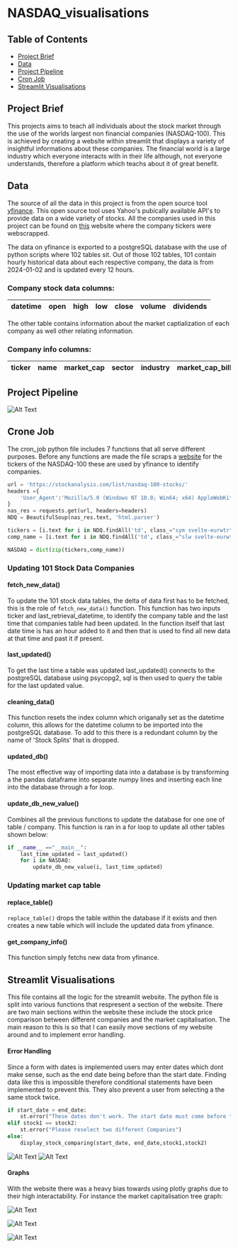 # NASDAQ_visualisations

## Table of Contents

- [Project Brief](#project-brief)
- [Data](#data)
- [Project Pipeline](#project-pipeline)
- [Cron Job](#crone-job)
- [Streamlit Visualisations](#streamlit-visualisations)


## Project Brief

This projects aims to teach all individuals about the stock market through the use of the worlds largest non financial companies (NASDAQ-100). This is achieved by creating a website within streamlit that displays a variety of insightful informations about these companies. The financial world is a large industry which everyone interacts with in their life although, not everyone understands,  therefore a platform which teachs about it of great benefit.


## Data

The source of all the data in this project is from the open source tool [yfinance](https://pypi.org/project/yfinance/). This open source tool uses Yahoo's pubically available API's to provide data on a wide variety of stocks. All the companies used in this project can be found on [this](https://stockanalysis.com/list/nasdaq-100-stocks/) website where the company tickers were webscrapped.

The data on yfinance is exported to a postgreSQL database with the use of python scripts where 102 tables sit. Out of those 102 tables, 101 contain hourly historical data about each respective company, the data is from 2024-01-02 and is updated every 12 hours.

### Company stock data columns:

| datetime | open | high | low | close | volume | dividends |
| -------- | ---- | ---- | --- | ----- | ------ |---------- |

The other table contains information about the market captialization of each company as well other relating information.

### Company info columns:

| ticker | name | market_cap | sector | industry | market_cap_billions |
| ------ | ---- | ---------- | ------ | -------- | --------------------|


## Project Pipeline

![Alt Text](./project_pipeline.png)


## Crone Job


The cron_job python file includes 7 functions that all serve different purposes. Before any functions are made the file scraps a [website](https://stockanalysis.com/list/nasdaq-100-stocks/) for the tickers of the NASDAQ-100 these are used by yfinance to identify companies. 

``` Python
url = 'https://stockanalysis.com/list/nasdaq-100-stocks/'
headers ={
    'User_Agent':'Mozilla/5.0 (Windows NT 10.0; Win64; x64) AppleWebKit/537.36 (KHTML, like Gecko) Chrome/126.0.0.0 Safari/537.36'
}
nas_res = requests.get(url, headers=headers)
NDQ = BeautifulSoup(nas_res.text, 'html.parser')

tickers = [i.text for i in NDQ.findAll('td', class_="sym svelte-eurwtr")]
comp_name = [i.text for i in NDQ.findAll('td', class_="slw svelte-eurwtr")]

NASDAQ = dict(zip(tickers,comp_name))
```

### Updating 101 Stock Data Companies  

#### fetch_new_data()
To update the 101 stock data tables, the delta of data first has to be fetched, this is the role of `fetch_new_data()` function. This function has two inputs ticker and last_retrieval_datetime, to identify the company table and the last time that companies table had been updated. In the function itself that last date time is has an hour added to it and then that is used to find all new data at that time and past it if present. 

#### last_updated()
To get the last time a table was updated last_updated() connects to the postgreSQL database using psycopg2, sql is then used to query the table for the last updated value.


#### cleaning_data()
This function resets the index column which origanally set as the datetime column, this allows for the datetime column to be imported into the postgreSQL database. To add to this there is a redundant column by the name of 'Stock Splits' that is dropped. 


#### updated_db()
The most effective way of importing data into a database is by transforming a the pandas dataframe into separate numpy lines and inserting each line into the database through a for loop.

#### update_db_new_value() 
Combines all the previous functions to update the database for one one of table / company. This function is ran in a for loop to update all other tables shown below:

```Python
if __name__ =="__main__":
    last_time_updated = last_updated()
    for i in NASDAQ:
        update_db_new_value(i, last_time_updated)
```
### Updating market cap table

#### replace_table()
`replace_table()` drops the table within the database if it exists and then creates a new table which will include the updated data from yfinance.

#### get_company_info()
This function simply fetchs new data from yfinance.


## Streamlit Visualisations
This file contains all the logic for the streamlit website. The python file is split into various functions that respresent a section of the website. There are two main sections within the website these include the stock price comparison between different companies and the market capitalisation. The main reason to this is so that I can easily move sections of my website around and to implement error handling. 

#### Error Handling 
Since a form with dates is implemented users may enter dates which dont make sense, such as the end date being before than the start date. Finding data like this is impossible therefore conditional statements have been implemented to prevent this. They also prevent a user from selecting a the same stock twice.
```Python
if start_date > end_date:
    st.error("These dates don't work. The start date must come before the end date.")
elif stock1 == stock2:
    st.error("Please reselect two different Companies")
else:
    display_stock_comparing(start_date, end_date,stock1,stock2)
```

![Alt Text](./companies_error.png)
![Alt Text](./dates_error.png)


#### Graphs

With the website there was a heavy bias towards using plotly graphs due to their high interactability. For instance the market capitalisation tree graph:


![Alt Text](./mark_cap1.png)

![Alt Text](./mark_cap2.png)

![Alt Text](./mark_cap3.png)
